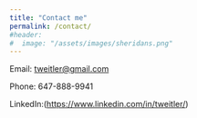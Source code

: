 ```yaml
---
title: "Contact me"
permalink: /contact/
#header:
#  image: "/assets/images/sheridans.png"
---
```


Email: tweitler@gmail.com

Phone: 647-888-9941

LinkedIn:(https://www.linkedin.com/in/tweitler/)
